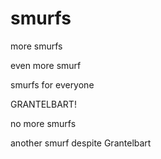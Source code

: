 # smurfs

more smurfs

even more smurf

smurfs for everyone

GRANTELBART!

no more smurfs

another smurf despite Grantelbart
